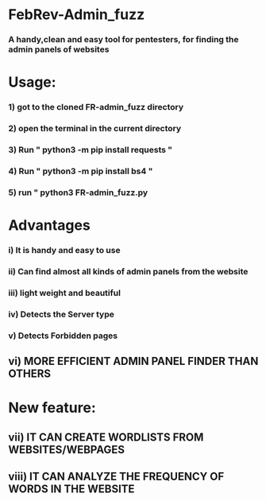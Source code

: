 # FebRev-Admin_fuzz
### A handy,clean and easy tool for pentesters, for finding the admin panels of websites

# Usage:
 ### 1) got to the cloned FR-admin_fuzz directory
 ### 2) open the terminal in the current directory
 ### 3) Run " python3 -m pip install requests "
 ### 4) Run " python3 -m pip install bs4 "
 ### 5) run " python3 FR-admin_fuzz.py
 
# Advantages
### i) It is handy and easy to use
### ii) Can find almost all kinds of admin panels from the website
### iii) light weight and beautiful
### iv) Detects the Server type
### v) Detects Forbidden pages
## vi) MORE EFFICIENT ADMIN PANEL FINDER THAN OTHERS 
# New feature: 
## vii) IT  CAN CREATE WORDLISTS FROM WEBSITES/WEBPAGES
## viii) IT CAN ANALYZE THE FREQUENCY OF WORDS IN THE WEBSITE
